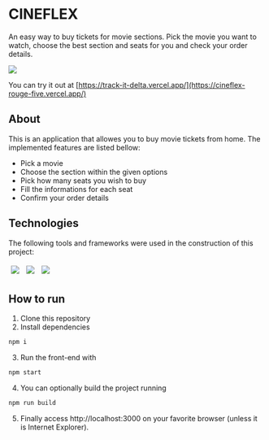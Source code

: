 # CINEFLEX

An easy way to buy tickets for movie sections. Pick the movie you want to watch, choose the best section and seats for you and check your order details.

<img src="/src/assets/TrackIt-prevew.gif" />

You can try it out at [https://track-it-delta.vercel.app/](https://cineflex-rouge-five.vercel.app/)

## About

This is an application that allowes you to buy movie tickets from home. The implemented features are listed bellow:

- Pick a movie
- Choose the section within the given options
- Pick how many seats you wish to buy
- Fill the informations for each seat
- Confirm your order details

## Technologies
The following tools and frameworks were used in the construction of this project:<br>
<p>
  <img style='margin: 5px;' src='https://img.shields.io/badge/axios%20-%2320232a.svg?&style=for-the-badge&color=informational'>
  <img style='margin: 5px;' src="https://img.shields.io/badge/react-app%20-%2320232a.svg?&style=for-the-badge&color=60ddf9&logo=react&logoColor=%2361DAFB"/>
  <img style='margin: 5px;' src="https://img.shields.io/badge/react_route%20-%2320232a.svg?&style=for-the-badge&logo=react&logoColor=%2361DAFB"/>
</p>

## How to run

1. Clone this repository
2. Install dependencies
```bash
npm i
```
3. Run the front-end with
```bash
npm start
```
4. You can optionally build the project running
```bash
npm run build
```
5. Finally access http://localhost:3000 on your favorite browser (unless it is Internet Explorer).
